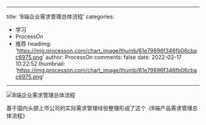 
---
title: 'B端企业需求管理总体流程'
categories: 
 - 学习
 - ProcessOn
 - 推荐
headimg: 'https://img.processon.com/chart_image/thumb/61e79896f346fb06cbac6975.png'
author: ProcessOn
comments: false
date: 2022-02-17 10:22:52
thumbnail: 'https://img.processon.com/chart_image/thumb/61e79896f346fb06cbac6975.png'
---

<div>   
<img class="thumb" alt="B端企业需求管理总体流程" src="https://img.processon.com/chart_image/thumb/61e79896f346fb06cbac6975.png" referrerpolicy="no-referrer">
<p>基于国内头部上市公司的实际需求管理经验整理形成了这个《B端产品需求管理总体流程》</p>  
</div>
            